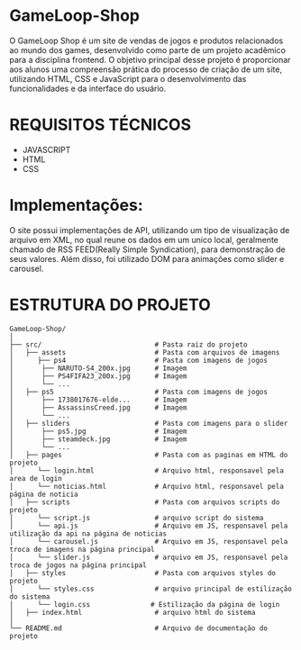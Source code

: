 # GameLoop-Shop
  O GameLoop Shop é um site de vendas de jogos e produtos relacionados ao mundo dos games, desenvolvido como parte de um projeto acadêmico para a disciplina frontend. O objetivo principal desse projeto é proporcionar aos alunos uma compreensão prática do processo de criação de um site, utilizando HTML, CSS e JavaScript para o desenvolvimento das funcionalidades e da interface do usuário.

# REQUISITOS TÉCNICOS
  - JAVASCRIPT
  - HTML
  - CSS

# Implementações:
  O site possui implementações de API, utilizando um tipo de visualização de arquivo em XML, no qual reune os dados em um unico local, geralmente
  chamado de RSS FEED(Really Simple Syndication), para demonstração de seus valores. Além disso, foi utilizado DOM para animações como slider e 
  carousel.
  

# ESTRUTURA DO PROJETO
```
GameLoop-Shop/
│
├── src/                            # Pasta raiz do projeto
│   ├── assets                      # Pasta com arquivos de imagens
│      ├── ps4                      # Pasta com imagens de jogos
│       ├── NARUTO-S4_200x.jpg      # Imagem
│       ├── PS4FIFA23_200x.jpg      # Imagem
│       └── ...
│   ├── ps5                         # Pasta com imagens de jogos
│       ├── 1738017676-elde...      # Imagem
│       ├── AssassinsCreed.jpg      # Imagem
│       └── ...
│   ├── sliders                     # Pasta com imagens para o slider
│       ├── ps5.jpg                 # Imagem
│       ├── steamdeck.jpg           # Imagem
│       └── ...
│   ├── pages                       # Pasta com as paginas em HTML do projeto
│      └── login.html               # Arquivo html, responsavel pela area de login
│      └── noticias.html            # Arquivo html, responsavel pela página de noticia
│   ├── scripts                     # Pasta com arquivos scripts do projeto
│      └── script.js                # arquivo script do sistema
│      └── api.js                   # Arquivo em JS, responsavel pela utilização da api na página de noticias
│      └── carousel.js              # Arquivo em JS, responsavel pela troca de imagens na página principal 
│      └── slider.js                # arquivo em JS, responsavel pela troca de jogos na página principal
│   ├── styles                      # Pasta com arquivos styles do projeto
│      └── styles.css               # arquivo principal de estilização do sistema
│      └── login.css               # Estilização da página de login
│   ├── index.html                  # arquivo html do sistema
│
└── README.md                       # Arquivo de documentação do projeto
```
